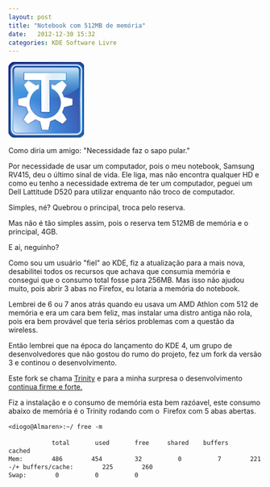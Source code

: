 ```yaml
---
layout: post
title: "Notebook com 512MB de memória"
date:   2012-12-30 15:32
categories: KDE Software Livre
---
```


![TDE](/assets/images/photo-150x150.png)

Como diria um amigo: "Necessidade faz o sapo pular."

Por necessidade de usar um computador, pois o meu notebook, Samsung
RV415, deu o último sinal de vida. Ele liga, mas não encontra qualquer
HD e como eu tenho a necessidade extrema de ter um computador, peguei um
Dell Lattitude D520 para utilizar enquanto não troco de computador.

Simples, né? Quebrou o principal, troca pelo reserva.

Mas não é tão simples assim, pois o reserva tem 512MB de memória e o
principal, 4GB.

E ai, neguinho?

Como sou um usuário "fiel" ao KDE, fiz a atualização para a mais nova,
desabilitei todos os recursos que achava que consumia memória e consegui
que o consumo total fosse para 256MB. Mas isso não ajudou muito, pois
abrir 3 abas no Firefox, eu lotaria a memória do notebook.

Lembrei de 6 ou 7 anos atrás quando eu usava um AMD Athlon com 512 de
memória e era um cara bem feliz, mas instalar uma distro antiga não
rola, pois era bem provável que teria sérios problemas com a questão da
wireless.

Então lembrei que na época do lançamento do KDE 4, um grupo de
desenvolvedores que não gostou do rumo do projeto, fez um fork da versão
3 e continou o desenvolvimento.

Este fork se chama [Trinity](http://www.trinitydesktop.org/) e para a
minha surpresa o desenvolvimento [continua firme e
forte.](https://www.ohloh.net/p/tde)

Fiz a instalação e o consumo de memória esta bem razóavel, este consumo
abaixo de memória é o Trinity rodando com o  Firefox com 5 abas abertas.

    <diogo@Almaren>:~/ free -m

                total       used       free     shared    buffers     cached
    Mem:        486        454         32          0          7        221
    -/+ buffers/cache:        225        260
    Swap:        0          0          0
